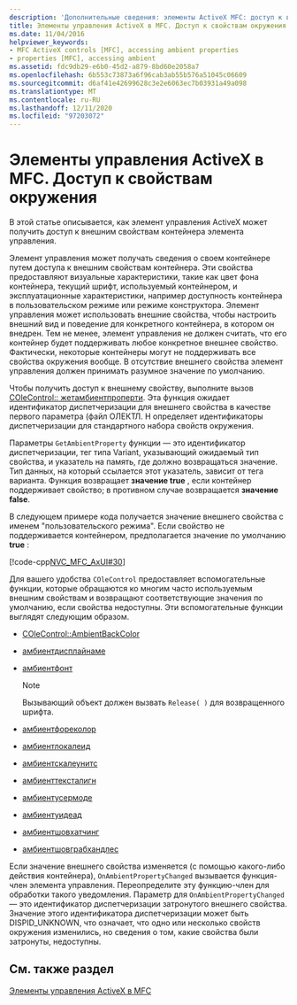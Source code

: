 ```yaml
---
description: 'Дополнительные сведения: элементы ActiveX MFC: доступ к внешним свойствам'
title: Элементы управления ActiveX в MFC. Доступ к свойствам окружения
ms.date: 11/04/2016
helpviewer_keywords:
- MFC ActiveX controls [MFC], accessing ambient properties
- properties [MFC], accessing ambient
ms.assetid: fdc9db29-e6b0-45d2-a879-8bd60e2058a7
ms.openlocfilehash: 6b553c73873a6f96cab3ab55b576a51045c06609
ms.sourcegitcommit: d6af41e42699628c3e2e6063ec7b03931a49a098
ms.translationtype: MT
ms.contentlocale: ru-RU
ms.lasthandoff: 12/11/2020
ms.locfileid: "97203072"
---
```

# <a name="mfc-activex-controls-accessing-ambient-properties"></a>Элементы управления ActiveX в MFC. Доступ к свойствам окружения

В этой статье описывается, как элемент управления ActiveX может получить доступ к внешним свойствам контейнера элемента управления.

Элемент управления может получать сведения о своем контейнере путем доступа к внешним свойствам контейнера. Эти свойства предоставляют визуальные характеристики, такие как цвет фона контейнера, текущий шрифт, используемый контейнером, и эксплуатационные характеристики, например доступность контейнера в пользовательском режиме или режиме конструктора. Элемент управления может использовать внешние свойства, чтобы настроить внешний вид и поведение для конкретного контейнера, в котором он внедрен. Тем не менее, элемент управления не должен считать, что его контейнер будет поддерживать любое конкретное внешнее свойство. Фактически, некоторые контейнеры могут не поддерживать все свойства окружения вообще. В отсутствие внешнего свойства элемент управления должен принимать разумное значение по умолчанию.

Чтобы получить доступ к внешнему свойству, выполните вызов [COleControl:: жетамбиентпроперти](reference/colecontrol-class.md#getambientproperty). Эта функция ожидает идентификатор диспетчеризации для внешнего свойства в качестве первого параметра (файл ОЛЕКТЛ. H определяет идентификаторы диспетчеризации для стандартного набора свойств окружения.

Параметры `GetAmbientProperty` функции — это идентификатор диспетчеризации, тег типа Variant, указывающий ожидаемый тип свойства, и указатель на память, где должно возвращаться значение. Тип данных, на который ссылается этот указатель, зависит от тега варианта. Функция возвращает **значение true** , если контейнер поддерживает свойство; в противном случае возвращается **значение false**.

В следующем примере кода получается значение внешнего свойства с именем "пользовательского режима". Если свойство не поддерживается контейнером, предполагается значение по умолчанию **true** :

[!code-cpp[NVC_MFC_AxUI#30](codesnippet/cpp/mfc-activex-controls-accessing-ambient-properties_1.cpp)]

Для вашего удобства `COleControl` предоставляет вспомогательные функции, которые обращаются ко многим часто используемым внешним свойствам и возвращают соответствующие значения по умолчанию, если свойства недоступны. Эти вспомогательные функции выглядят следующим образом.

- [COleControl::AmbientBackColor](reference/colecontrol-class.md#ambientbackcolor)

- [амбиентдисплайнаме](reference/colecontrol-class.md#ambientdisplayname)

- [амбиентфонт](reference/colecontrol-class.md#ambientfont)

    > [!NOTE]
    >  Вызывающий объект должен вызвать `Release( )` для возвращенного шрифта.

- [амбиентфореколор](reference/colecontrol-class.md#ambientforecolor)

- [амбиентлокалеид](reference/colecontrol-class.md#ambientlocaleid)

- [амбиентскалеунитс](reference/colecontrol-class.md#ambientscaleunits)

- [амбиенттексталигн](reference/colecontrol-class.md#ambienttextalign)

- [амбиентусермоде](reference/colecontrol-class.md#ambientusermode)

- [амбиентуидеад](reference/colecontrol-class.md#ambientuidead)

- [амбиентшовхатчинг](reference/colecontrol-class.md#ambientshowhatching)

- [амбиентшовграбхандлес](reference/colecontrol-class.md#ambientshowgrabhandles)

Если значение внешнего свойства изменяется (с помощью какого-либо действия контейнера), `OnAmbientPropertyChanged` вызывается функция-член элемента управления. Переопределите эту функцию-член для обработки такого уведомления. Параметр для `OnAmbientPropertyChanged` — это идентификатор диспетчеризации затронутого внешнего свойства. Значение этого идентификатора диспетчеризации может быть DISPID_UNKNOWN, что означает, что одно или несколько свойств окружения изменились, но сведения о том, какие свойства были затронуты, недоступны.

## <a name="see-also"></a>См. также раздел

[Элементы управления ActiveX в MFC](mfc-activex-controls.md)
